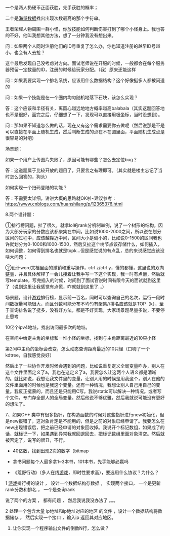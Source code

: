 一个是两人扔硬币正面获胜，先手获胜的概率；

二个是[海量数据](https://www.nowcoder.com/jump/super-jump/word?word=海量数据)找出出现次数最高的那个字符串。



王者荣耀人物周围一群小怪，你放技能如何判断伤害打到了哪个小怪身上。我也答的不好，他叫我想其他方法，想了一分钟我没有想出来。



问：如果两个人同时注册他们的ID号重复了怎么办，你也知道注册的越早ID号越小，也会有人去抢？

这个最后发现自己没考虑对方向。面试老师说在开服的时候，一般都会在每个服务器预留一定数量的ID，注册的时候给玩家分配。（我）原来还能这样

问：如果我要实现一个排名系统，应该用什么数据结构？这个好像挺多人都被问道的

问：如果一个技能是在一个圈内均匀随机地落下石块，该怎么实现？

答：这个应该和半径有关，离圆心越远地地方概率越高balabala（其实这题回答地也不是很好，面完之后，仔细想了一下，发现可以直接用极坐标，当时没想到）。

问：那如果不知道怎么做的话，现在又有这个需求需要你去做呢（然后说那是不是可以直接在平面上随机生成，然后判断生成的点在不在圆里面，平面随机生成点是很容易的对吧）





场景题： 

  如果一个用户上传图片失败了，原因可能有哪些？怎么去定位bug？ 

  答：这道题属于比较开放的题目了，只要言之有理即可。（其实就是楼主忘记了当时怎么回答的，狗头） 

  如何实现一个扫码登陆的功能？ 

  答：不需要太详细，讲讲大概的思路就OK啦~建议参考： https://www.cnblogs.com/huanshilang/p/12365376.html



8.两个设计题： 

   ①排行榜问题，扯了很久，就拿lol的rank分机制举例，说了一个树形的结构，因为大部分玩家的分数应该都聚集在中间，比如说1000-2000之间，所以说在划分区间的过程中，应该越靠近中间，区间大小是偏小的，比如说0-1500的区间我也许就划分为0-1000和1000-1500，然后又扯这个树节点该存储什么，如何插入，如何调整，如何得到排名也就是topk...但是感觉说的有点乱，总的来说感觉应该没啥大问题；  

   


   ②设计word文档里面的撤销和重写操作，ctrl z/ctrl y，懂的都懂，这里说的双向[链表]()，并且具体解释了一会儿接着让我手写一下这个实现，我一时有点懵，然后就写template，写完插入的时候，时间到了面试官说时间有限今天的面试就到这里了（说到这里让我感觉有点慌，咋就就到这里了…）





场景题，设计[游戏]()排行榜，显示前一百名，同时可以查询自己的名次，运行一段时间数据量可能很大，而且分数可能分布不均匀有聚集//排名应该就是TOP（k），至于查询排名说了挺多，没有好方法，都是不好实现，大家场景题尽量多说，不要停止思考



10亿个ipv4地址，找出访问最多次的地址。



在空间中给定主角的坐标和一堆小怪的坐标，找到与主角距离最近的10只小怪



第2问中主角的坐标会改变，怎么动态查询距离最近的10只怪（口嗨了一个kdtree，自我感觉良好）





然后出了一些协作开发时候会遇到的问题，比如说重复定义全局变量咋办，别人在这个文件里面定义了a，我也在这定义了a，我要怎么让这两个人语义都是清晰的。就比如说，我想让我文件里的变量，让别人用的时候是用我这个，别人在他的文件里面用的时候也是我这个变量。还有一种情况，我想让别人自己用自己的变量。我反正挺蒙的，而且还是只能用C写。我说static可以解决一种情况。或者写个文件，专门存全部人的全局变量。然后他说不够优雅，然后我就说可能没有更好的想法了。 



  7、如果C++ 类中有很多指针，在构造函数的时候对这些指针进行new初始化，但是new报错了，这对象肯定是不能用的，但是之前的对象已经申请了。我要怎么在new出现错误后，把之前已经申请的对象回收掉。我说开个标记数组，如果成了的话，就标记一下，如果遇到异常我就回退回去，把标记数组里面对象清空。然后就被否定了，说写的很丑，不行。



- 40亿数，找到出现2次的数字（bitmap



- 拿书问题每个人最多拿1~3本书，101本书，先手能够必赢吗

- 《荒野行动》（多人在线[游戏](https://www.nowcoder.com/jump/super-jump/word?word=游戏)，即时性要求高），要选用什么协议？为什么？



1 [游戏]()排行榜的设计 ， 设计一个数据结构存数据 ， 实现两个接口， 一个是更新rank分数和排名 ， 一个是查询rank 

  说了两个的方案 ， 都有问题 ， 然后我说我没办法了 。。。 

  2 处理一个包含大量 ip地址和ip地址对应的地区 的文件 ，设计一个数据结构将数据储存 ， 然后实现一个接口 ，输入ip 返回其对应地区。



1. 让你实现一个程序输出文件的倒数N行，怎么做？